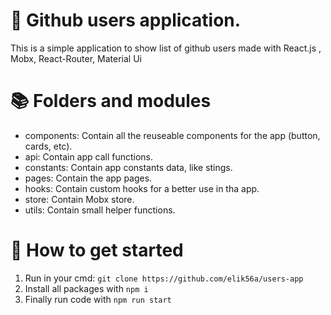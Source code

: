 # 🎉 Github users application.

This is a simple application to show list of github users
made with React.js , Mobx, React-Router, Material Ui

# 📚 Folders and modules

- components: Contain all the reuseable components for the app (button, cards, etc).
- api: Contain app call functions.
- constants: Contain app constants data, like stings.
- pages: Contain the app pages.
- hooks: Contain custom hooks for a better use in tha app.
- store: Contain Mobx store.
- utils: Contain small helper functions.

# 🚀 How to get started

1. Run in your cmd: `git clone https://github.com/elik56a/users-app`
2. Install all packages with `npm i`
3. Finally run code with `npm run start`
